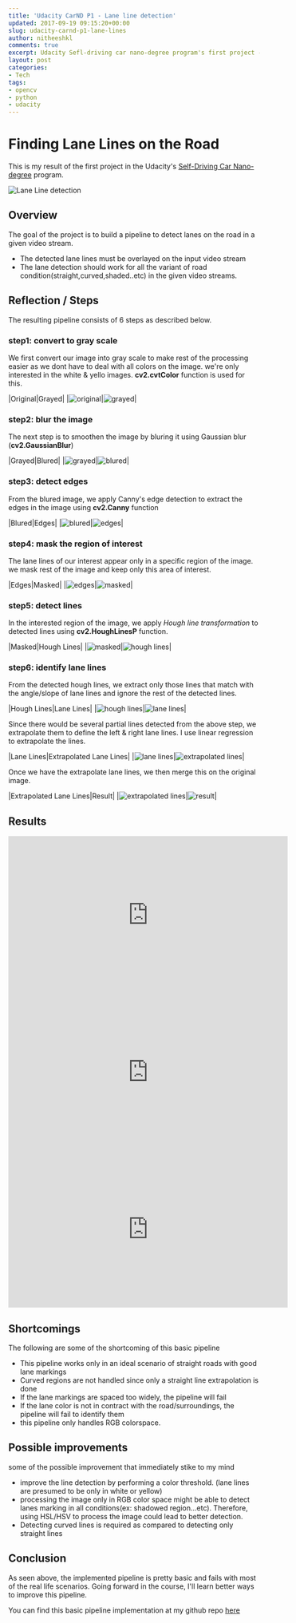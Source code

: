 ```yaml
---
title: 'Udacity CarND P1 - Lane line detection'
updated: 2017-09-19 09:15:20+00:00
slug: udacity-carnd-p1-lane-lines
author: nitheeshkl
comments: true
excerpt: Udacity Sefl-driving car nano-degree program's first project - to detect lane lines on road
layout: post
categories:
- Tech
tags:
- opencv
- python
- udacity
---
```



# Finding Lane Lines on the Road

This is my result of the first project in the Udacity's [Self-Driving Car
Nano-degree](https://www.udacity.com/course/self-driving-car-engineer-nanodegree--nd013) program.

![Lane Line detection](https://raw.githubusercontent.com/nitheeshkl/Udacity_CarND_LaneLines_P1/master/test_images_output/result.jpg)

## Overview
The goal of the project is to build a pipeline to detect lanes on the road in a given video stream.

* The detected lane lines must be overlayed on the input video stream
* The lane detection should work for all the variant of road condition(straight,curved,shaded..etc) in the given video streams.

## Reflection / Steps

The resulting pipeline consists of 6 steps as described below.

### step1: convert to gray scale

We first convert our image into gray scale to make rest of the processing easier
as we dont have to deal with all colors on the image. we're only interested in
the white & yello images. **cv2.cvtColor** function is used for this.

|Original|Grayed|
|![original](https://raw.githubusercontent.com/nitheeshkl/Udacity_CarND_LaneLines_P1/master/test_images_output/original.jpg)|![grayed](https://raw.githubusercontent.com/nitheeshkl/Udacity_CarND_LaneLines_P1/master/test_images_output/gray.jpg)|

### step2: blur the image

The next step is to smoothen the image by bluring it using Gaussian blur
(**cv2.GaussianBlur**)

|Grayed|Blured|
|![grayed](https://raw.githubusercontent.com/nitheeshkl/Udacity_CarND_LaneLines_P1/master/test_images_output/gray.jpg)|![blured](https://raw.githubusercontent.com/nitheeshkl/Udacity_CarND_LaneLines_P1/master/test_images_output/blur.jpg)|

### step3: detect edges

From the blured image, we apply Canny's edge detection to extract the edges in
the image using **cv2.Canny** function

|Blured|Edges|
|![blured](https://raw.githubusercontent.com/nitheeshkl/Udacity_CarND_LaneLines_P1/master/test_images_output/blur.jpg)|![edges](https://raw.githubusercontent.com/nitheeshkl/Udacity_CarND_LaneLines_P1/master/test_images_output/canny.jpg)|

### step4: mask the region of interest

The lane lines of our interest appear only in a specific region of the image. we
mask rest of the image and keep only this area of interest.

|Edges|Masked|
|![edges](https://raw.githubusercontent.com/nitheeshkl/Udacity_CarND_LaneLines_P1/master/test_images_output/canny.jpg)|![masked](https://raw.githubusercontent.com/nitheeshkl/Udacity_CarND_LaneLines_P1/master/test_images_output/masked.jpg)|

### step5: detect lines

In the interested region of the image, we apply _Hough line transformation_ to
detected lines using **cv2.HoughLinesP** function.

|Masked|Hough Lines|
|![masked](https://raw.githubusercontent.com/nitheeshkl/Udacity_CarND_LaneLines_P1/master/test_images_output/masked.jpg)|![hough lines](https://raw.githubusercontent.com/nitheeshkl/Udacity_CarND_LaneLines_P1/master/test_images_output/all_hough_lines.jpg)|

### step6: identify lane lines

From the detected hough lines, we extract only those lines that match with the
angle/slope of lane lines and ignore the rest of the detected lines.

|Hough Lines|Lane Lines|
|![hough lines](https://raw.githubusercontent.com/nitheeshkl/Udacity_CarND_LaneLines_P1/master/test_images_output/all_hough_lines.jpg)|![lane lines](https://raw.githubusercontent.com/nitheeshkl/Udacity_CarND_LaneLines_P1/master/test_images_output/all_lane_lines.jpg)|

Since there would be several partial lines detected from the above step, we
extrapolate them to define the left & right lane lines. I use linear regression
to extrapolate the lines.

|Lane Lines|Extrapolated Lane Lines|
|![lane lines](https://raw.githubusercontent.com/nitheeshkl/Udacity_CarND_LaneLines_P1/master/test_images_output/all_lane_lines.jpg)|![extrapolated lines](https://raw.githubusercontent.com/nitheeshkl/Udacity_CarND_LaneLines_P1/master/test_images_output/extrapolated_hough_lines.jpg)|

Once we have the extrapolate lane lines, we then merge this on the original
image.

|Extrapolated Lane Lines|Result|
|![extrapolated lines](https://raw.githubusercontent.com/nitheeshkl/Udacity_CarND_LaneLines_P1/master/test_images_output/extrapolated_hough_lines.jpg)|![result](https://raw.githubusercontent.com/nitheeshkl/Udacity_CarND_LaneLines_P1/master/test_images_output/result.jpg)|


## Results

<iframe width="560" height="315" src="https://www.youtube.com/embed/UvBzj9iGTLQ" frameborder="0" allowfullscreen></iframe>
<iframe width="560" height="315" src="https://www.youtube.com/embed/_h6XMgBvPmA" frameborder="0" allowfullscreen></iframe>
<iframe width="560" height="315" src="https://www.youtube.com/embed/_3c7Qq5UP7w" frameborder="0" allowfullscreen></iframe>

## Shortcomings

The following are some of the shortcoming of this basic pipeline

* This pipeline works only in an ideal scenario of straight roads with good lane
  markings
* Curved regions are not handled since only a straight line extrapolation is
  done
* If the lane markings are spaced too widely, the pipeline will fail
* If the lane color is not in contract with the road/surroundings, the pipeline
  will fail to identify them
* this pipeline only handles RGB colorspace.

## Possible improvements

some of the possible improvement that immediately stike to my mind

* improve the line detection by performing a color threshold. (lane lines are
  presumed to be only in white or yellow)
* processing the image only in RGB color space might be able to detect lanes
  marking in all conditions(ex: shadowed region...etc). Therefore, using
  HSL/HSV to process the image could lead to better detection.
* Detecting curved lines is required as compared to detecting only straight
  lines

## Conclusion
As seen above, the implemented pipeline is pretty basic and fails with most of
the real life scenarios. Going forward in the course, I'll learn better ways to
improve this pipeline.

You can find this basic pipeline implementation at my github repo
[here](https://github.com/nitheeshkl/Udacity_CarND_LaneLines_P1)


